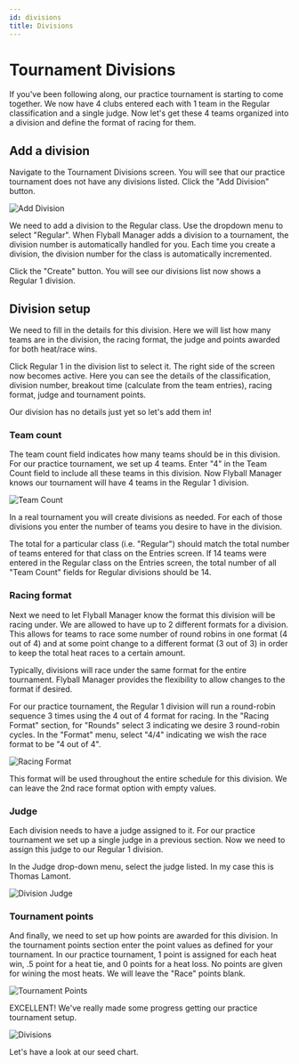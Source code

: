 ```yaml
---
id: divisions
title: Divisions
---
```


# Tournament Divisions

If you've been following along, our practice tournament is starting to come together. We now have 4 clubs entered each with 1 team in the Regular classification and a single judge. Now let's get these 4 teams organized into a division and define the format of racing for them.

## Add a division

Navigate to the Tournament Divisions screen. You will see that our practice tournament does not have any divisions listed. Click the "Add Division" button.

![Add Division](/img/divisions-add-division.png)

We need to add a division to the Regular class. Use the dropdown menu to select "Regular". When Flyball Manager adds a division to a tournament, the division number is automatically handled for you. Each time you create a division, the division number for the class is automatically incremented.

Click the "Create" button. You will see our divisions list now shows a Regular 1 division.

## Division setup

We need to fill in the details for this division. Here we will list how many teams are in the division, the racing format, the judge and points awarded for both heat/race wins.

Click Regular 1 in the division list to select it. The right side of the screen now becomes active. Here you can see the details of the classification, division number, breakout time (calculate from the team entries), racing format, judge and tournament points.

Our division has no details just yet so let's add them in!

### Team count

The team count field indicates how many teams should be in this division. For our practice tournament, we set up 4 teams. Enter "4" in the Team Count field to include all these teams in this division. Now Flyball Manager knows our tournament will have 4 teams in the Regular 1 division.

![Team Count](/img/divisions-team-count.png)

In a real tournament you will create divisions as needed. For each of those divisions you enter the number of teams you desire to have in the division.

The total for a particular class (i.e. "Regular") should match the total number of teams entered for that class on the Entries screen. If 14 teams were entered in the Regular class on the Entries screen, the total number of all "Team Count" fields for Regular divisions should be 14.

### Racing format

Next we need to let Flyball Manager know the format this division will be racing under. We are allowed to have up to 2 different formats for a division. This allows for teams to race some number of round robins in one format (4 out of 4) and at some point change to a different format (3 out of 3) in order to keep the total heat races to a certain amount.

Typically, divisions will race under the same format for the entire tournament. Flyball Manager provides the flexibility to allow changes to the format if desired.

For our practice tournament, the Regular 1 division will run a round-robin sequence 3 times using the 4 out of 4 format for racing. In the "Racing Format" section, for "Rounds" select 3 indicating we desire 3 round-robin cycles. In the "Format" menu, select "4/4" indicating we wish the race format to be "4 out of 4".

![Racing Format](/img/divisions-racing-format.png)

This format will be used throughout the entire schedule for this division. We can leave the 2nd race format option with empty values.

### Judge

Each division needs to have a judge assigned to it. For our practice tournament we set up a single judge in a previous section. Now we need to assign this judge to our Regular 1 division.

In the Judge drop-down menu, select the judge listed. In my case this is Thomas Lamont.

![Division Judge](/img/divisions-judge.png)

### Tournament points

And finally, we need to set up how points are awarded for this division. In the tournament points section enter the point values as defined for your tournament. In our practice tournament, 1 point is assigned for each heat win, .5 point for a heat tie, and 0 points for a heat loss. No points are given for wining the most heats. We will leave the "Race" points blank.

![Tournament Points](/img/divisions-tournament-points.png)

EXCELLENT! We've really made some progress getting our practice tournament setup.

![Divisions](/img/divisions-screen.svg)

Let's have a look at our seed chart.
